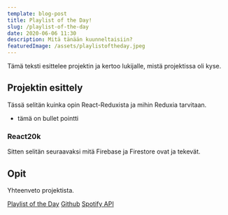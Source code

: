 ```yaml
---
template: blog-post
title: Playlist of the Day!
slug: /playlist-of-the-day
date: 2020-06-06 11:30
description: Mitä tänään kuunneltaisiin?
featuredImage: /assets/playlistoftheday.jpeg
---
```

Tämä teksti esittelee projektin ja kertoo lukijalle, mistä projektissa oli kyse.


## Projektin esittely

Tässä selitän kuinka opin React-Reduxista ja mihin Reduxia tarvitaan.

* tämä on bullet pointti


### React20k

Sitten selitän seuraavaksi mitä Firebase ja Firestore ovat ja tekevät.

## Opit

Yhteenveto projektista.

[Playlist of the Day](https://daily-playlist-frontend.herokuapp.com/)
[Github](https://github.com/heihazy/playlist-of-the-day)
[Spotify API](https://developer.spotify.com/documentation/web-api/)